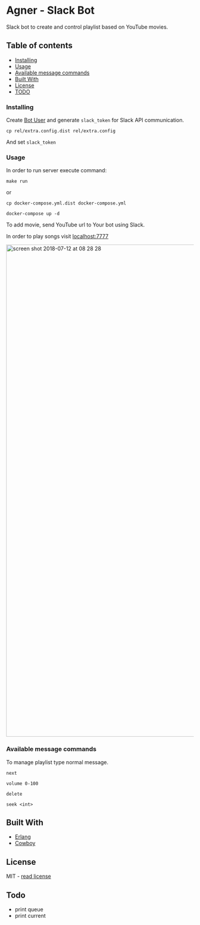 # Agner - Slack Bot

Slack bot to create and control playlist based on YouTube movies.

## Table of contents
* [Installing](#installing)
* [Usage](#usage)
* [Available message commands](#available-message-commands)
* [Built With](#built-with)
* [License](#license)
* [TODO](#todo)

### Installing

Create [Bot User](https://api.slack.com/bot-users) and generate `slack_token` for Slack API communication. 

```
cp rel/extra.config.dist rel/extra.config
```

And set `slack_token`
### Usage

In order to run server execute command:

```
make run
```

or 

```
cp docker-compose.yml.dist docker-compose.yml

docker-compose up -d
```

To add movie, send YouTube url to Your bot using Slack.

In order to play songs visit [localhost:7777](localhost:7777)

<img width="1321" alt="screen shot 2018-07-12 at 08 28 28" src="https://user-images.githubusercontent.com/14317604/42616225-bb552e44-85ad-11e8-96fc-387763faa748.png">


### Available message commands

To manage playlist type normal message.

```
next
```

```
volume 0-100
```

```
delete
```

```
seek <int>
```

## Built With

* [Erlang](http://erlang.org/doc/index.html)
* [Cowboy](https://ninenines.eu/)

## License

MIT - [read license](LICENSE)

## Todo

* print queue
* print current
